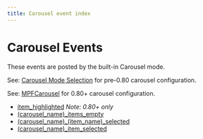 ```yaml
---
title: Carousel event index
---
```


# Carousel Events

These events are posted by the built-in Carousel mode.

See: [Carousel Mode Selection](../../cookbook/carousel.md) for pre-0.80 carousel configuration.

See: [MPFCarousel](../../gmc/reference/mpf-carousel.md) for 0.80+ carousel configuration.

* [item_highlighted](../item_highlighted.md) *Note: 0.80+ only*
* [(carousel_name)\_items_empty](../carousel_name_items_empty.md)
* [(carousel_name)\_(item_name)\_selected](../carousel_name_item_name_selected.md)
* [(carousel_name)\_item_selected](../carousel_name_item_selected.md)
